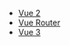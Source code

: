 
- [Vue 2](https://v2.cn.vuejs.org/eol/)
- [Vue Router](https://router.vuejs.org/zh/introduction.html)
- [Vue 3](https://cn.vuejs.org/guide/introduction.html)